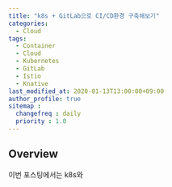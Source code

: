 ```yaml
---
title: "k8s + GitLab으로 CI/CD환경 구축해보기"
categories: 
  - Cloud
tags:
  - Container
  - Cloud
  - Kubernetes
  - GitLab
  - Istio
  - Knative
last_modified_at: 2020-01-13T13:00:00+09:00
author_profile: true
sitemap :
  changefreq : daily
  priority : 1.0
---
```


## Overview
이번 포스팅에서는 k8s와 